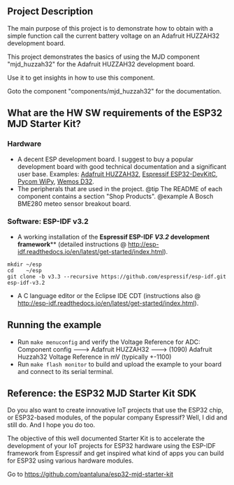 ## Project Description
The main purpose of this project is to demonstrate how to obtain with a simple function call the current battery voltage on an Adafruit HUZZAH32 development board.

This project demonstrates the basics of using the MJD component "mjd_huzzah32" for the Adafruit HUZZAH32 development board.

Use it to get insights in how to use this component.

Goto the component "components/mjd_huzzah32" for the documentation.



## What are the HW SW requirements of the ESP32 MJD Starter Kit?

### Hardware

- A decent ESP development board. I suggest to buy a popular development board with good technical documentation and a significant user base. Examples: [Adafruit HUZZAH32](https://www.adafruit.com/product/3405),  [Espressif ESP32-DevKitC](http://espressif.com/en/products/hardware/esp32-devkitc/overview), [Pycom WiPy](https://pycom.io/hardware/), [Wemos D32](https://wiki.wemos.cc/products:d32:d32).
- The peripherals that are used in the project.
  @tip The README of each component contains a section "Shop Products".
  @example A Bosch BME280 meteo sensor breakout board.

### Software: ESP-IDF v3.2

- A working installation of the **Espressif ESP-IDF *V3.2* development framework**** (detailed instructions @ http://esp-idf.readthedocs.io/en/latest/get-started/index.html).

```
mkdir ~/esp
cd    ~/esp
git clone -b v3.3 --recursive https://github.com/espressif/esp-idf.git esp-idf-v3.2
```

- A C language editor or the Eclipse IDE CDT (instructions also @ http://esp-idf.readthedocs.io/en/latest/get-started/index.html).



## Running the example
- Run `make menuconfig` and verify the Voltage Reference for ADC: \
     Component config ---> Adafruit HUZZAH32 ---> (1090) Adafruit Huzzah32 Voltage Reference in mV (typically +-1100)
- Run `make flash monitor` to build and upload the example to your board and connect to its serial terminal.



## Reference: the ESP32 MJD Starter Kit SDK

Do you also want to create innovative IoT projects that use the ESP32 chip, or ESP32-based modules, of the popular company Espressif? Well, I did and still do. And I hope you do too.

The objective of this well documented Starter Kit is to accelerate the development of your IoT projects for ESP32 hardware using the ESP-IDF framework from Espressif and get inspired what kind of apps you can build for ESP32 using various hardware modules.

Go to https://github.com/pantaluna/esp32-mjd-starter-kit

